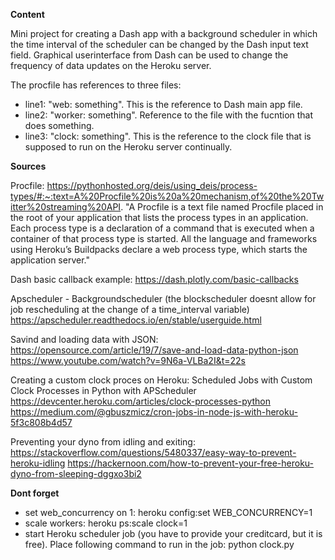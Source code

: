 

**Content**

Mini project for creating a Dash app with a background scheduler in which the time interval of the scheduler can be changed by the Dash input text field. 
Graphical userinterface from Dash can be used to change the frequency of data updates on the Heroku server.  

The procfile has references to three files: 
- line1: "web: something". This is the reference to Dash main app file.
- line2: "worker: something". Reference to the file with the fucntion that does something. 
- line3: "clock: something". This is the reference to the clock file that is supposed to run on the Heroku server continually.

**Sources**

Procfile:
https://pythonhosted.org/deis/using_deis/process-types/#:~:text=A%20Procfile%20is%20a%20mechanism,of%20the%20Twitter%20streaming%20API.
"A Procfile is a text file named Procfile placed in the root of your application that lists the process types in an application. Each process type is a declaration of a command that is executed when a container of that process type is started. All the language and frameworks using Heroku’s Buildpacks declare a web process type, which starts the application server."

Dash basic callback example:
https://dash.plotly.com/basic-callbacks

Apscheduler - Backgroundscheduler (the blockscheduler doesnt allow for job rescheduling at the change of a time_interval variable)
https://apscheduler.readthedocs.io/en/stable/userguide.html

Savind and loading data with JSON:
https://opensource.com/article/19/7/save-and-load-data-python-json
https://www.youtube.com/watch?v=9N6a-VLBa2I&t=22s

Creating a custom clock proces on Heroku:
Scheduled Jobs with Custom Clock Processes in Python with APScheduler
https://devcenter.heroku.com/articles/clock-processes-python
https://medium.com/@gbuszmicz/cron-jobs-in-node-js-with-heroku-5f3c808b4d57

Preventing your dyno from idling and exiting:
https://stackoverflow.com/questions/5480337/easy-way-to-prevent-heroku-idling
https://hackernoon.com/how-to-prevent-your-free-heroku-dyno-from-sleeping-dggxo3bi2


**Dont forget**

- set web_concurrency on 1:
  heroku config:set WEB_CONCURRENCY=1
- scale workers:
  heroku ps:scale clock=1
- start Heroku scheduler job (you have to provide your creditcard, but it is free). Place following command to run in the job:
  python clock.py


